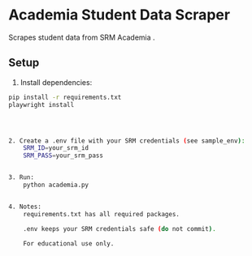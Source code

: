 # Academia Student Data Scraper

Scrapes student data from SRM Academia .

## Setup
1. Install dependencies:
```bash
pip install -r requirements.txt
playwright install




2. Create a .env file with your SRM credentials (see sample_env):
    SRM_ID=your_srm_id
    SRM_PASS=your_srm_pass


3. Run:
    python academia.py


4. Notes:
    requirements.txt has all required packages.

    .env keeps your SRM credentials safe (do not commit).

    For educational use only.
